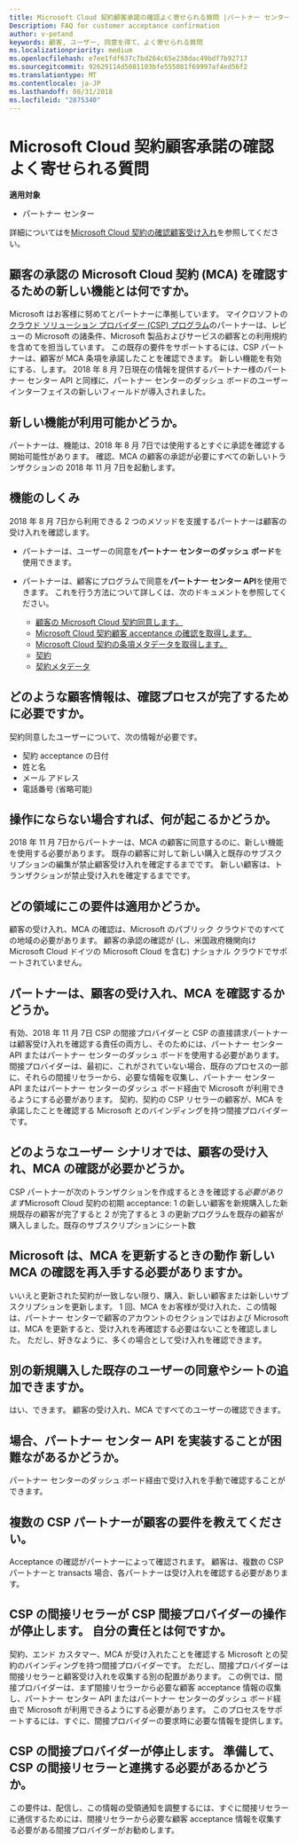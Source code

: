 ```yaml
---
title: Microsoft Cloud 契約顧客承諾の確認よく寄せられる質問 |パートナー センター
Description: FAQ for customer acceptance confirmation
author: v-petand
keywords: 顧客, ユーザー, 同意を得て、よく寄せられる質問
ms.localizationpriority: medium
ms.openlocfilehash: e7ee1fdf637c7bd264c65e238dac49bdf7b92717
ms.sourcegitcommit: 92629114d5081103bfe555081f69997af4ed56f2
ms.translationtype: MT
ms.contentlocale: ja-JP
ms.lasthandoff: 08/31/2018
ms.locfileid: "2875340"
---
```

# <a name="microsoft-cloud-agreement-customer-acceptance-confirmation-frequently-asked-questions"></a>Microsoft Cloud 契約顧客承諾の確認よく寄せられる質問 

**適用対象**
-  パートナー センター

詳細についてはを[Microsoft Cloud 契約の確認顧客受け入れ](https://docs.microsoft.com/en-us/partner-center/confirm-consent)を参照してください。
 
## <a name="what-is-the-new-functionality-for-confirming-customer-acceptance-of-the-microsoft-cloud-agreement-mca"></a>顧客の承認の Microsoft Cloud 契約 (MCA) を確認するための新しい機能とは何ですか。 
Microsoft はお客様に努めてとパートナーに準拠しています。 マイクロソフトの[クラウド ソリューション プロバイダー (CSP) プログラム](https://partner.microsoft.com/en-us/cloud-solution-provider)のパートナーは、レビューの Microsoft の諸条件、Microsoft 製品およびサービスの顧客との利用規約を含めてを担当しています。 この既存の要件をサポートするには、CSP パートナーは、顧客が MCA 条項を承諾したことを確認できます。 新しい機能を有効にする、します。 2018 年 8 月 7日現在の情報を提供するパートナー様のパートナー センター API と同様に、パートナー センターのダッシュ ボードのユーザー インターフェイスの新しいフィールドが導入されました。 
 
## <a name="when-is-the-new-functionality-available"></a>新しい機能が利用可能かどうか。 
パートナーは、機能は、2018 年 8 月 7日では使用するとすぐに承認を確認する開始可能性があります。 確認、MCA の顧客の承認が必要にすべての新しいトランザクションの 2018 年 11 月 7日を起動します。 
 
## <a name="how-does-the-functionality-work"></a>機能のしくみ
2018 年 8 月 7日から利用できる 2 つのメソッドを支援するパートナーは顧客の受け入れを確認します。  

-   パートナーは、ユーザーの同意を**パートナー センターのダッシュ ボード**を使用できます。 

-   パートナーは、顧客にプログラムで同意を**パートナー センター API**を使用できます。 これを行う方法について詳しくは、次のドキュメントを参照してください。
    -   [顧客の Microsoft Cloud 契約同意します。](https://docs.microsoft.com/en-us/partner-center/develop/confirm-customer-consent)
    -   [Microsoft Cloud 契約顧客 acceptance の確認を取得します。](https://docs.microsoft.com/en-us/partner-center/develop/get-confirmation-of-customer-consent)
    -   [Microsoft Cloud 契約の条項メタデータを取得します。](https://docs.microsoft.com/en-us/partner-center/develop/get-agreement-metadata)
    -   [契約](https://docs.microsoft.com/en-us/partner-center/develop/agreement)
    -   [契約メタデータ](https://docs.microsoft.com/en-us/partner-center/develop/agreement-metadata)

##  <a name="what-customer-information-is-required-to-complete-the-confirmation-process"></a>どのような顧客情報は、確認プロセスが完了するために必要ですか。 
契約同意したユーザーについて、次の情報が必要です。 
-    契約 acceptance の日付 
-    姓と名 
-    メール アドレス 
-    電話番号 (省略可能)  
 
## <a name="what-will-happen-if-i-do-not-take-action"></a>操作にならない場合すれば、何が起こるかどうか。 
2018 年 11 月 7日からパートナーは、MCA の顧客に同意するのに、新しい機能を使用する必要があります。 既存の顧客に対して新しい購入と既存のサブスクリプションの編集が禁止顧客受け入れを確定するまでです。 新しい顧客は、トランザクションが禁止受け入れを確定するまでです。 
 
## <a name="which-regions-does-this-requirement-apply-to"></a>どの領域にこの要件は適用かどうか。 
顧客の受け入れ、MCA の確認は、Microsoft のパブリック クラウドでのすべての地域の必要があります。 顧客の承認の確認が (し、米国政府機関向け Microsoft Cloud ドイツの Microsoft Cloud を含む) ナショナル クラウドでサポートされていません。 
 
## <a name="which-partners-are-responsible-for-confirming-customer-acceptance-to-the-mca"></a>パートナーは、顧客の受け入れ、MCA を確認するかどうか。 
有効、2018 年 11 月 7日 CSP の間接プロバイダーと CSP の直接請求パートナーは顧客受け入れを確認する責任の両方し、そのためには、パートナー センター API またはパートナー センターのダッシュ ボードを使用する必要があります。 間接プロバイダーは、最初に、これがされていない場合、既存のプロセスの一部に、それらの間接リセラーから、必要な情報を収集し、パートナー センター API またはパートナー センターのダッシュ ボード経由で Microsoft が利用できるようにする必要があります。 契約、契約の CSP リセラーの顧客が、MCA を承諾したことを確認する Microsoft とのバインディングを持つ間接プロバイダーです。  
 
## <a name="what-customer-scenarios-require-confirmation-of-customer-acceptance-of-the-mca"></a>どのようなユーザー シナリオでは、顧客の受け入れ、MCA の確認が必要かどうか。 
CSP パートナーが次のトランザクションを作成するときを確認する*必要があります*Microsoft Cloud 契約の初期 acceptance: 1 の新しい顧客を新規購入した新規既存の顧客が完了すると 2 が完了すると 3 の更新プログラムを既存の顧客が購入しました。既存のサブスクリプションにシート数 
 
## <a name="what-happens-when-microsoft-updates-the-mca-do-i-need-obtain-re-confirmation-of-the-new-mca"></a>Microsoft は、MCA を更新するときの動作 新しい MCA の確認を再入手する必要がありますか。
いいえと更新された契約が一致しない限り、購入、新しい顧客または新しいサブスクリプションを更新します。 1 回、MCA をお客様が受け入れた、この情報は、パートナー センターで顧客のアカウントのセクションではおよび Microsoft は、MCA を更新すると、受け入れを再確認する必要はないことを確認しました。 ただし、好きなように、多くの場合として受け入れを確認できます。 
 
## <a name="can-i-confirm-the-acceptance-for-existing-customers-separate-from-their-new-purchases-or-seat-additions"></a>別の新規購入した既存のユーザーの同意やシートの追加できますか。 
はい、できます。 顧客の受け入れ、MCA ですべてのユーザーの確認できます。 
 
## <a name="what-if-im-having-difficulty-implementing-the-partner-center-api"></a>場合、パートナー センター API を実装することが困難ながあるかどうか。 
パートナー センターのダッシュ ボード経由で受け入れを手動で確認することができます。 
 
## <a name="what-are-the-requirements-for-customers-that-have-multiple-csp-partners"></a>複数の CSP パートナーが顧客の要件を教えてください。 
Acceptance の確認がパートナーによって確認されます。 顧客は、複数の CSP パートナーと transacts 場合、各パートナーは受け入れを確認する必要があります。 
 
## <a name="i-am-a-csp-indirect-reseller-working-with-csp-indirect-providers-what-is-my-responsibility"></a>CSP の間接リセラーが CSP 間接プロバイダーの操作が停止します。 自分の責任とは何ですか。 
契約、エンド カスタマー、MCA が受け入れたことを確認する Microsoft との契約のバインディングを持つ間接プロバイダーです。 ただし、間接プロバイダーは間接リセラーと顧客受け入れを収集する別の配置があります。 この例では、間接プロバイダーは、まず間接リセラーから必要な顧客 acceptance 情報の収集し、パートナー センター API またはパートナー センターのダッシュ ボード経由で Microsoft が利用できるようにする必要があります。 このプロセスをサポートするには、すぐに、間接プロバイダーの要求時に必要な情報を提供します。 
 
## <a name="i-am-a-csp-indirect-provider-do-i-need-to-coordinate-with-my-csp-indirect-reseller-to-be-prepared"></a>CSP の間接プロバイダーが停止します。 準備して、CSP の間接リセラーと連携する必要があるかどうか。 
この要件は、配信し、この情報の受領通知を調整するには、すぐに間接リセラーに通信するためには、間接リセラーから必要な顧客 acceptance 情報を収集する必要がある間接プロバイダーがお勧めします。 
 

